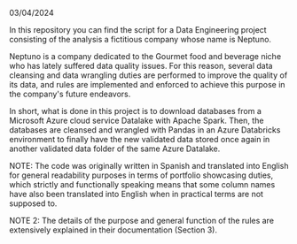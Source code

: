 03/04/2024

In this repository you can find the script for a Data Engineering project consisting of the analysis a fictitious company whose name is Neptuno. 

Neptuno is a company dedicated to the Gourmet food and beverage niche who has lately suffered data quality issues. For this reason, several data cleansing and data wrangling
duties are performed to improve the quality of its data, and rules are implemented and enforced to achieve this purpose in the company's future endeavors.

In short, what is done in this project is to download databases from a Microsoft Azure cloud service Datalake with Apache Spark. Then, the databases are cleansed and wrangled 
with Pandas in an Azure Databricks environment to finally have the new validated data stored once again in another validated data folder of the same Azure Datalake. 






NOTE: The code was originally written in Spanish and translated into English for general readability purposes in terms of portfolio showcasing duties, which strictly and
functionally speaking means that some column names have also been translated into English when in practical terms are not supposed to.

NOTE 2: The details of the purpose and general function of the rules are extensively explained in their documentation (Section 3). 
